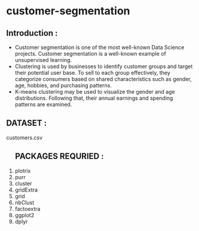 # customer-segmentation
<h2>Introduction : </h2>

<p> <ul>
    <li>Customer segmentation is one of the most well-known Data Science projects. Customer segmentation is a well-known example of unsupervised learning. </li>
    <li>Clustering is used by businesses to identify customer groups and target their potential user base. 
To sell to each group effectively, they categorize consumers based on shared characteristics such as gender, age, hobbies, and purchasing patterns. </li>
    <li>K-means clustering may be used to visualize the gender and age distributions. Following that, their annual earnings and spending patterns are examined.</li>
</p></ul>

<h2>DATASET : </h2>
<p>customers.csv </p>

<ol><h2>PACKAGES REQURIED : </h2>
<li>plotrix </li>
<li>purr </li>
<li>cluster</li>
<li>gridExtra</li>
<li>grid</li>
<li>nbClust</li>
<li>factoextra</li>
<li>ggplot2</li>
<li>dplyr</li>
</ol>